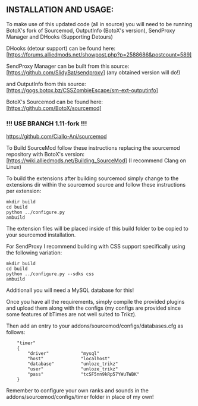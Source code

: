 INSTALLATION AND USAGE:
------

To make use of this updated code (all in source) you will need to be running BotoX's fork of Sourcemod, OutputInfo (BotoX's version), SendProxy Manager and DHooks (Supporting Detours)

DHooks (detour support) can be found here:
[https://forums.alliedmods.net/showpost.php?p=2588686&postcount=589]

SendProxy Manager can be built from this source:
[https://github.com/SlidyBat/sendproxy]
(any obtained version will do!)

and OutputInfo from this source:
[https://gogs.botox.bz/CSSZombieEscape/sm-ext-outputinfo]

BotoX's Sourcemod can be found here:
[https://github.com/BotoX/sourcemod]

### !!! USE BRANCH 1.11-fork !!!
https://github.com/Ciallo-Ani/sourcemod

To Build SourceMod follow these instructions replacing the sourcemod repository with BotoX's version:
[https://wiki.alliedmods.net/Building_SourceMod]
(I recommend Clang on Linux)

To build the extensions after building sourcemod simply change to the extensions dir within the sourcemod source and follow these instructions per extension:
```
mkdir build
cd build
python ../configure.py
ambuild
```

The extension files will be placed inside of this build folder to be copied to your sourcemod installation.

For SendProxy I recommend building with CSS support specifically using the following variation:
```
mkdir build
cd build
python ../configure.py --sdks css
ambuild
```

Additionall you will need a MySQL database for this!

Once you have all the requirements, simply compile the provided plugins and upload them along with the configs (my configs are provided since some features of bTimes are not well suited to Trikz).

Then add an entry to your addons/sourcemod/configs/databases.cfg as follows:
```
	"timer"
	{
		"driver"			"mysql"
		"host"				"localhost"
		"database"			"unloze_trikz"
		"user"				"unloze_trikz"
		"pass"				"tcSF5nn9kRp57YWuTWBK"
	}
```

Remember to configure your own ranks and sounds in the addons/sourcemod/configs/timer folder in place of my own!
